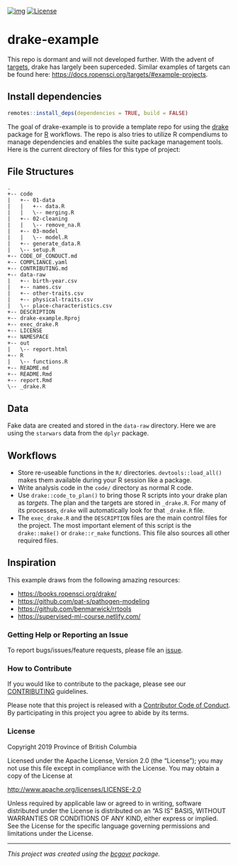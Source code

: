 
<!--
Copyright 2018 Province of British Columbia

Licensed under the Apache License, Version 2.0 (the "License");
you may not use this file except in compliance with the License.
You may obtain a copy of the License at

http://www.apache.org/licenses/LICENSE-2.0

Unless required by applicable law or agreed to in writing, software distributed under the License is distributed on an "AS IS" BASIS,
WITHOUT WARRANTIES OR CONDITIONS OF ANY KIND, either express or implied.
See the License for the specific language governing permissions and limitations under the License.
-->

[![img](https://img.shields.io/badge/Lifecycle-Retired-d45500)](https://github.com/bcgov/repomountie/blob/master/doc/lifecycle-badges.md)
[![License](https://img.shields.io/badge/License-Apache%202.0-blue.svg)](https://opensource.org/licenses/Apache-2.0)

# drake-example

This repo is dormant and will not developed further. With the advent of
[targets](https://docs.ropensci.org/targets/), drake has largely been
superceded. Similar examples of targets can be found here:
<https://docs.ropensci.org/targets/#example-projects>.

## Install dependencies

``` r
remotes::install_deps(dependencies = TRUE, build = FALSE)
```

The goal of drake-example is to provide a template repo for using the
[drake](https://ropensci.github.io/drake/) package for
[R](https://www.r-project.org/) workflows. The repo is also tries to
utilize R compendiums to manage dependencies and enables the suite
package management tools. Here is the current directory of files for
this type of project:

## File Structures

    .
    +-- code
    |   +-- 01-data
    |   |   +-- data.R
    |   |   \-- merging.R
    |   +-- 02-cleaning
    |   |   \-- remove_na.R
    |   +-- 03-model
    |   |   \-- model.R
    |   +-- generate_data.R
    |   \-- setup.R
    +-- CODE_OF_CONDUCT.md
    +-- COMPLIANCE.yaml
    +-- CONTRIBUTING.md
    +-- data-raw
    |   +-- birth-year.csv
    |   +-- names.csv
    |   +-- other-traits.csv
    |   +-- physical-traits.csv
    |   \-- place-characteristics.csv
    +-- DESCRIPTION
    +-- drake-example.Rproj
    +-- exec_drake.R
    +-- LICENSE
    +-- NAMESPACE
    +-- out
    |   \-- report.html
    +-- R
    |   \-- functions.R
    +-- README.md
    +-- README.Rmd
    +-- report.Rmd
    \-- _drake.R

## Data

Fake data are created and stored in the `data-raw` directory. Here we
are using the `starwars` data from the `dplyr` package.

## Workflows

-   Store re-useable functions in the `R/` directories.
    `devtools::load_all()` makes them available during your R session
    like a package.
-   Write analysis code in the `code/` directory as normal R code.
-   Use `drake::code_to_plan()` to bring those R scripts into your drake
    plan as *targets*. The plan and the targets are stored in
    `_drake.R`. For many of its processes, `drake` will automatically
    look for that `_drake.R` file.
-   The `exec_drake.R` and the `DESCRIPTION` files are the main control
    files for the project. The most important element of this script is
    the `drake::make()` or `drake::r_make` functions. This file also
    sources all other required files.

## Inspiration

This example draws from the following amazing resources:

-   <https://books.ropensci.org/drake/>
-   <https://github.com/pat-s/pathogen-modeling>
-   <https://github.com/benmarwick/rrtools>
-   <https://supervised-ml-course.netlify.com/>

### Getting Help or Reporting an Issue

To report bugs/issues/feature requests, please file an
[issue](https://github.com/bcgov/drake-example/issues/).

### How to Contribute

If you would like to contribute to the package, please see our
[CONTRIBUTING](CONTRIBUTING.md) guidelines.

Please note that this project is released with a [Contributor Code of
Conduct](CODE_OF_CONDUCT.md). By participating in this project you agree
to abide by its terms.

### License

Copyright 2019 Province of British Columbia

Licensed under the Apache License, Version 2.0 (the “License”); you may
not use this file except in compliance with the License. You may obtain
a copy of the License at

<http://www.apache.org/licenses/LICENSE-2.0>

Unless required by applicable law or agreed to in writing, software
distributed under the License is distributed on an “AS IS” BASIS,
WITHOUT WARRANTIES OR CONDITIONS OF ANY KIND, either express or implied.
See the License for the specific language governing permissions and
limitations under the License.

------------------------------------------------------------------------

*This project was created using the
[bcgovr](https://github.com/bcgov/bcgovr) package.*
